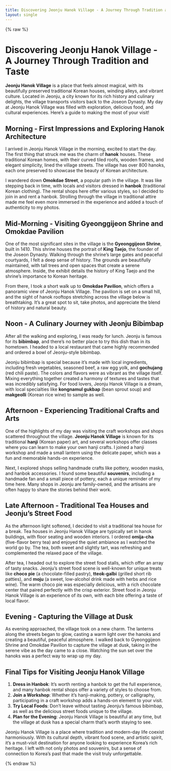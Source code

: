 ```yaml
---
title: Discovering Jeonju Hanok Village - A Journey Through Tradition and Taste
layout: single
---
```


{% raw %}
# Discovering Jeonju Hanok Village - A Journey Through Tradition and Taste

**Jeonju Hanok Village** is a place that feels almost magical, with its beautifully preserved traditional Korean houses, winding alleys, and vibrant culture. Located in Jeonju, a city known for its rich history and culinary delights, the village transports visitors back to the Joseon Dynasty. My day at Jeonju Hanok Village was filled with exploration, delicious food, and cultural experiences. Here’s a guide to making the most of your visit!

## Morning - First Impressions and Exploring Hanok Architecture

I arrived in Jeonju Hanok Village in the morning, excited to start the day. The first thing that struck me was the charm of **hanok** houses. These traditional Korean homes, with their curved tiled roofs, wooden frames, and elegant simplicity, lined the village streets. The village has over 800 hanoks, each one preserved to showcase the beauty of Korean architecture.

I wandered down **Omokdae Street**, a popular path in the village. It was like stepping back in time, with locals and visitors dressed in **hanbok** (traditional Korean clothing). The rental shops here offer various styles, so I decided to join in and rent a hanbok. Strolling through the village in traditional attire made me feel even more immersed in the experience and added a touch of authenticity to my photos.

## Mid-Morning - Visiting Gyeonggijeon Shrine and Omokdae Pavilion

One of the most significant sites in the village is the **Gyeonggijeon Shrine**, built in 1410. This shrine houses the portrait of **King Taejo**, the founder of the Joseon Dynasty. Walking through the shrine’s large gates and peaceful courtyards, I felt a deep sense of history. The grounds are beautifully maintained, with tall trees and open spaces that create a serene atmosphere. Inside, the exhibit details the history of King Taejo and the shrine’s importance to Korean heritage.

From there, I took a short walk up to **Omokdae Pavilion**, which offers a panoramic view of Jeonju Hanok Village. The pavilion is set on a small hill, and the sight of hanok rooftops stretching across the village below is breathtaking. It’s a great spot to sit, take photos, and appreciate the blend of history and natural beauty.

## Noon - A Culinary Journey with Jeonju Bibimbap

After all the walking and exploring, I was ready for lunch. Jeonju is famous for its **bibimbap**, and there’s no better place to try this dish than in its hometown. I headed to a local restaurant that came highly recommended and ordered a bowl of Jeonju-style bibimbap.

Jeonju bibimbap is special because it’s made with local ingredients, including fresh vegetables, seasoned beef, a raw egg yolk, and **gochujang** (red chili paste). The colors and flavors were as vibrant as the village itself. Mixing everything together created a harmony of textures and tastes that was incredibly satisfying. For food lovers, Jeonju Hanok Village is a dream, with local specialties like **kongnamul gukbap** (bean sprout soup) and **makgeolli** (Korean rice wine) to sample as well.

## Afternoon - Experiencing Traditional Crafts and Arts

One of the highlights of my day was visiting the craft workshops and shops scattered throughout the village. **Jeonju Hanok Village** is known for its traditional **hanji** (Korean paper) art, and several workshops offer classes where you can learn to make your own hanji crafts. I joined a hanji workshop and made a small lantern using the delicate paper, which was a fun and memorable hands-on experience.

Next, I explored shops selling handmade crafts like pottery, wooden masks, and hanbok accessories. I found some beautiful **souvenirs**, including a handmade fan and a small piece of pottery, each a unique reminder of my time here. Many shops in Jeonju are family-owned, and the artisans are often happy to share the stories behind their work.

## Late Afternoon - Traditional Tea Houses and Jeonju’s Street Food

As the afternoon light softened, I decided to visit a traditional tea house for a break. Tea houses in Jeonju Hanok Village are typically set in hanok buildings, with floor seating and wooden interiors. I ordered **omija-cha** (five-flavor berry tea) and enjoyed the quiet ambiance as I watched the world go by. The tea, both sweet and slightly tart, was refreshing and complemented the relaxed pace of the village.

After tea, I headed out to explore the street food stalls, which offer an array of tasty snacks. Jeonju’s street food scene is well-known for unique treats like **choco pie** (a chocolate-filled pastry), **tteok-galbi** (grilled short rib patties), and **moju** (a sweet, low-alcohol drink made with herbs and rice wine). The warm choco pie was especially delicious, with a rich chocolate center that paired perfectly with the crisp exterior. Street food in Jeonju Hanok Village is an experience of its own, with each bite offering a taste of local flavor.

## Evening - Capturing the Village at Dusk

As evening approached, the village took on a new charm. The lanterns along the streets began to glow, casting a warm light over the hanoks and creating a beautiful, peaceful atmosphere. I walked back to Gyeonggijeon Shrine and Omokdae Pavilion to capture the village at dusk, taking in the serene vibe as the day came to a close. Watching the sun set over the hanoks was a perfect way to wrap up my day.

## Final Tips for Visiting Jeonju Hanok Village

1. **Dress in Hanbok**: It’s worth renting a hanbok to get the full experience, and many hanbok rental shops offer a variety of styles to choose from.
2. **Join a Workshop**: Whether it’s hanji-making, pottery, or calligraphy, participating in a craft workshop adds a hands-on element to your visit.
3. **Try Local Foods**: Don’t leave without tasting Jeonju’s famous bibimbap, as well as the delicious street foods unique to the village.
4. **Plan for the Evening**: Jeonju Hanok Village is beautiful at any time, but the village at dusk has a special charm that’s worth staying to see.

Jeonju Hanok Village is a place where tradition and modern-day life coexist harmoniously. With its cultural depth, vibrant food scene, and artistic spirit, it’s a must-visit destination for anyone looking to experience Korea’s rich heritage. I left with not only photos and souvenirs, but a sense of connection to Korea’s past that made the visit truly unforgettable.


{% endraw %}
